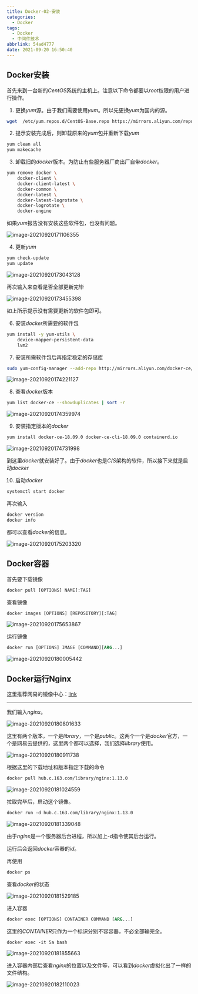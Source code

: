 ```yaml
---
title: Docker-02-安装
categories:
  - Docker
tags:
  - Docker
  - 中间件技术
abbrlink: 54ad4777
date: 2021-09-20 16:50:40
---
```


## Docker安装

首先来到一台新的$CentOS$系统的主机上。注意以下命令都要以$root$权限的用户进行操作。

1. 更换$yum$源。由于我们需要使用$yum$。所以先更换$yum$为国内的源。

```bash
wget  /etc/yum.repos.d/CentOS-Base.repo https://mirrors.aliyun.com/repo/Centos-7.repo
```

2. 提示安装完成后，则卸载原来的$yum$包并重新下载$yum$

```bash
yum clean all
yum makecache
```

3. 卸载旧的$docker$版本。为防止有些服务器厂商出厂自带$docker$。

```bash
yum remove docker \
	docker-client \
	docker-client-latest \
	docker-common \
	docker-latest \
	docker-latest-logrotate \
	docker-logrotate \
	docker-engine
```

如果$yum$报告没有安装这些软件包，也没有问题。

![image-20210920171106355](http://static.codenote.xyz/img/20210920171106.png)

4. 更新$yum$

```bash
yum check-update
yum update
```

![image-20210920173043128](http://static.codenote.xyz/img/20210920173043.png)

再次输入来查看是否全部更新完毕

![image-20210920173455398](http://static.codenote.xyz/img/20210920173455.png)

如上所示提示没有需要更新的软件包即可。

6. 安装$docker$所需要的软件包

```bash
yum install -y yum-utils \
	device-mapper-persistent-data
	lvm2
```

7. 安装所需软件包后再指定稳定的存储库

```bash
sudo yum-config-manager --add-repo http://mirrors.aliyun.com/docker-ce/linux/centos/docker-ce.repo
```

![image-20210920174221127](http://static.codenote.xyz/img/20210920174221.png)

8. 查看$docker$版本

```bash
yum list docker-ce --showduplicates | sort -r
```

![image-20210920174359974](http://static.codenote.xyz/img/20210920174400.png)

9. 安装指定版本的$docker$

```bash
yum install docker-ce-18.09.0 docker-ce-cli-18.09.0 containerd.io
```

![image-20210920174731998](http://static.codenote.xyz/img/20210920174732.png)

到这里$docker$就安装好了。由于$docker$也是$C/S$架构的软件，所以接下来就是启动$docker$

10. 启动$docker$

```bash
systemctl start docker
```

再次输入

```dockerfile
docker version
docker info
```

都可以查看$docker$的信息。

![image-20210920175203320](http://static.codenote.xyz/img/20210920175203.png)

## Docker容器

首先要下载镜像

```dockerfile
docker pull [OPTIONS] NAME[:TAG]
```

查看镜像

```dockerfile
docker images [OPTIONS] [REPOSITORY][:TAG]
```

![image-20210920175653867](http://static.codenote.xyz/img/20210920175653.png)

运行镜像

```dockerfile
docker run [OPTIONS] IMAGE [COMMAND][ARG...]
```

![image-20210920180005442](http://static.codenote.xyz/img/20210920180005.png)

## Docker运行Nginx

这里推荐网易的镜像中心：[link](https://c.163yun.com/hub#/home)

<hr/>

我们输入$nginx$。

![image-20210920180801633](http://static.codenote.xyz/img/20210920180801.png)

这里有两个版本，一个是$library$，一个是$public$。这两个一个是$docker$官方，一个是网易云提供的，这里两个都可以选择，我们选择$library$使用。

![image-20210920180911738](http://static.codenote.xyz/img/20210920180911.png)

根据这里的下载地址和版本指定下载的命令

```dockerfile
docker pull hub.c.163.com/library/nginx:1.13.0
```

![image-20210920181024559](http://static.codenote.xyz/img/20210920181024.png)

拉取完毕后，启动这个镜像。

```dockerfile
docker run -d hub.c.163.com/library/nginx:1.13.0
```

![image-20210920181339048](http://static.codenote.xyz/img/20210920181339.png)

由于$nginx$是一个服务器后台进程，所以加上-d指令使其后台运行。

运行后会返回$docker$容器的$id$。

再使用

```dockerfile
docker ps
```

查看$docker$的状态

![image-20210920181529185](http://static.codenote.xyz/img/20210920181529.png)

进入容器

```dockerfile
docker exec [OPTIONS] CONTAINER COMMAND [ARG...]
```

这里的$CONTAINER$只作为一个标识分别不容容器，不必全部输完全。

```dockerfile
docker exec -it 5a bash
```

![image-20210920181855663](http://static.codenote.xyz/img/20210920181855.png)

进入容器内部后查看$nginx$的位置以及文件等，可以看到$docker$虚拟化出了一样的文件结构。

![image-20210920182110023](http://static.codenote.xyz/img/20210920182110.png)